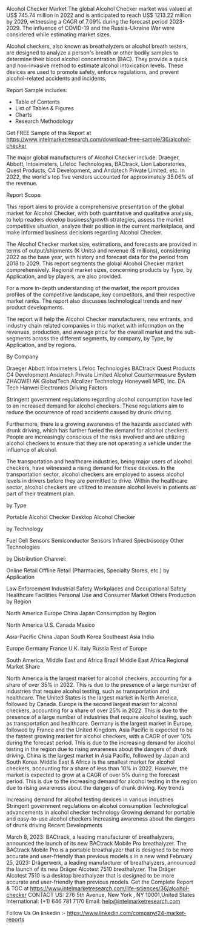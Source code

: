 Alcohol Checker Market 
The global Alcohol Checker market was valued at US$ 745.74 million in 2022 and is anticipated to reach US$ 1213.22 million by 2029, witnessing a CAGR of 7.09% during the forecast period 2023-2029. The influence of COVID-19 and the Russia-Ukraine War were considered while estimating market sizes.



Alcohol checkers, also known as breathalyzers or alcohol breath testers, are designed to analyze a person's breath or other bodily samples to determine their blood alcohol concentration (BAC). They provide a quick and non-invasive method to estimate alcohol intoxication levels. These devices are used to promote safety, enforce regulations, and prevent alcohol-related accidents and incidents.

Report Sample includes:
- Table of Contents
- List of Tables & Figures
- Charts
- Research Methodology

Get FREE Sample of this Report at https://www.intelmarketresearch.com/download-free-sample/36/alcohol-checker




The major global manufacturers of Alcohol Checker include: Draeger, Abbott, Intoximeters, Lifeloc Technologies, BACtrack, Lion Laboratories, Quest Products, C4 Development, and Andatech Private Limited, etc. In 2022, the world's top five vendors accounted for approximately 35.06% of the revenue.





Report Scope



This report aims to provide a comprehensive presentation of the global market for Alcohol Checker, with both quantitative and qualitative analysis, to help readers develop business/growth strategies, assess the market competitive situation, analyze their position in the current marketplace, and make informed business decisions regarding Alcohol Checker.



The Alcohol Checker market size, estimations, and forecasts are provided in terms of output/shipments (K Units) and revenue ($ millions), considering 2022 as the base year, with history and forecast data for the period from 2018 to 2029. This report segments the global Alcohol Checker market comprehensively. Regional market sizes, concerning products by Type, by Application, and by players, are also provided.



For a more in-depth understanding of the market, the report provides profiles of the competitive landscape, key competitors, and their respective market ranks. The report also discusses technological trends and new product developments.



The report will help the Alcohol Checker manufacturers, new entrants, and industry chain related companies in this market with information on the revenues, production, and average price for the overall market and the sub-segments across the different segments, by company, by Type, by Application, and by regions.

By Company



Draeger
Abbott
Intoximeters
Lifeloc Technologies
BACtrack
Quest Products
C4 Development
Andatech Private Limited
Alcohol Countermeasure System
ZHAOWEI
AK GlobalTech
Alcolizer Technology
Honeywell
MPD, Inc.
DA Tech
Hanwei Electronics
Driving Factors



Stringent government regulations regarding alcohol consumption have led to an increased demand for alcohol checkers. These regulations aim to reduce the occurrence of road accidents caused by drunk driving.



Furthermore, there is a growing awareness of the hazards associated with drunk driving, which has further fueled the demand for alcohol checkers. People are increasingly conscious of the risks involved and are utilizing alcohol checkers to ensure that they are not operating a vehicle under the influence of alcohol.



The transportation and healthcare industries, being major users of alcohol checkers, have witnessed a rising demand for these devices. In the transportation sector, alcohol checkers are employed to assess alcohol levels in drivers before they are permitted to drive. Within the healthcare sector, alcohol checkers are utilized to measure alcohol levels in patients as part of their treatment plan.

by Type



Portable Alcohol Checker
Desktop Alcohol Checker


by Technology



Fuel Cell Sensors
Semiconductor Sensors
Infrared Spectroscopy
Other Technologies


by Distribution Channel:



Online Retail
Offline Retail (Pharmacies, Specialty Stores, etc.)
by Application



Law Enforcement
Industrial Safety
Workplaces and Occupational Safety
Healthcare Facilities
Personal Use and Consumer Market
Others
Production by Region



North America
Europe
China
Japan
Consumption by Region



North America
U.S.
Canada
Mexico


Asia-Pacific
China
Japan
South Korea
Southeast Asia
India


Europe
Germany
France
U.K.
Italy
Russia
Rest of Europe


South America, Middle East and Africa
Brazil
Middle East
Africa
Regional Market Share



North America is the largest market for alcohol checkers, accounting for a share of over 35% in 2022. This is due to the presence of a large number of industries that require alcohol testing, such as transportation and healthcare. The United States is the largest market in North America, followed by Canada.
Europe is the second largest market for alcohol checkers, accounting for a share of over 25% in 2022. This is due to the presence of a large number of industries that require alcohol testing, such as transportation and healthcare. Germany is the largest market in Europe, followed by France and the United Kingdom.
Asia Pacific is expected to be the fastest growing market for alcohol checkers, with a CAGR of over 10% during the forecast period. This is due to the increasing demand for alcohol testing in the region due to rising awareness about the dangers of drunk driving. China is the largest market in Asia Pacific, followed by Japan and South Korea.
Middle East & Africa is the smallest market for alcohol checkers, accounting for a share of less than 10% in 2022. However, the market is expected to grow at a CAGR of over 5% during the forecast period. This is due to the increasing demand for alcohol testing in the region due to rising awareness about the dangers of drunk driving.
Key trends



Increasing demand for alcohol testing devices in various industries
Stringent government regulations on alcohol consumption
Technological advancements in alcohol checker technology
Growing demand for portable and easy-to-use alcohol checkers
Increasing awareness about the dangers of drunk driving
Recent Developments



March 8, 2023: BACtrack, a leading manufacturer of breathalyzers, announced the launch of its new BACtrack Mobile Pro breathalyzer. The BACtrack Mobile Pro is a portable breathalyzer that is designed to be more accurate and user-friendly than previous models.s in a new wind
February 25, 2023: Drägerwerk, a leading manufacturer of breathalyzers, announced the launch of its new Dräger Alcotest 7510 breathalyzer. The Dräger Alcotest 7510 is a desktop breathalyzer that is designed to be more accurate and user-friendly than previous models.
Get the Complete Report & TOC at https://www.intelmarketresearch.com/life-sciences/36/alcohol-checker
CONTACT US:
276 5th Avenue, New York , NY 10001,United States
International: (+1) 646 781 7170
Email: help@intelmarketresearch.com

Follow Us On linkedin :- https://www.linkedin.com/company/24-market-reports
